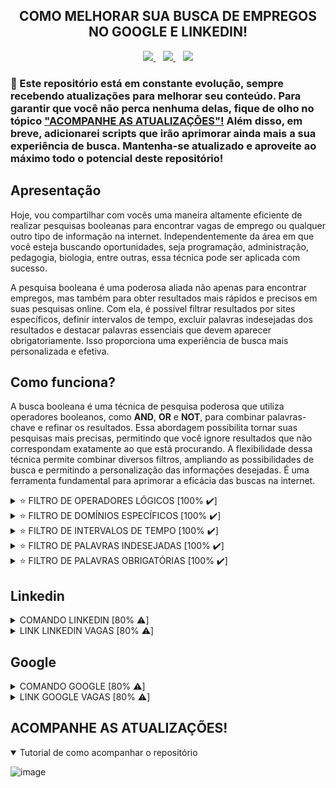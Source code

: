 <!-- 
Eu escolhi combinar códigos em markdown e html, pois eles se complementam mutuamente. Por exemplo, enquanto o markdown pode ser útil para a maioria das formatações de texto, como títulos e listas, ele não oferece suporte para alinhar o texto no centro e algumas outras funcionalidades avançadas. É aí que o html entra, permitindo preencher essas lacunas. No entanto, reconheço que o html pode ser mais verboso em comparação com o markdown, tornando o código mais extenso. Portanto, sempre que possível, opto pelo markdown para manter o código mais limpo e legível.
-->

<!-- TÍTULO -->
<!-- HTML -->
<h2 align="center">
  COMO MELHORAR SUA BUSCA DE EMPREGOS NO GOOGLE E LINKEDIN!
</h2>

<!-- BADGES -->
<!-- HTML -->
<div align="center">
  <a href="https://github.com/steteler">
    <img src="https://img.shields.io/github/followers/steteler.svg?style=social&label=Followers&maxAge=2592000&cacheSeconds=3600"/>
  </a>
  &nbsp;&nbsp;
  <a href="#">
    <img src="https://img.shields.io/github/stars/steteler/steteler-jobs-search-tips.svg?style=social&cacheSeconds=3600"/>
  </a>
  &nbsp;&nbsp;
  <a href="#">
    <img src="https://img.shields.io/github/watchers/steteler/steteler-jobs-search-tips.svg?style=social&cacheSeconds=3600"/>
  </a>
</div>

<!-- AVISOS -->
<!-- MARKDOWN / HTML -->
### 🚨 Este repositório está em constante evolução, sempre recebendo atualizações para melhorar seu conteúdo. Para garantir que você não perca nenhuma delas, fique de olho no tópico <a href="#acompanhe-as-atualizações">"ACOMPANHE AS ATUALIZAÇÕES"!</a> Além disso, em breve, adicionarei scripts que irão aprimorar ainda mais a sua experiência de busca. Mantenha-se atualizado e aproveite ao máximo todo o potencial deste repositório!

<!-- APRESENTAÇÃO -->
<!-- MARKDOWN -->
## Apresentação
Hoje, vou compartilhar com vocês uma maneira altamente eficiente de realizar pesquisas booleanas para encontrar vagas de emprego ou qualquer outro tipo de informação na internet. Independentemente da área em que você esteja buscando oportunidades, seja programação, administração, pedagogia, biologia, entre outras, essa técnica pode ser aplicada com sucesso.

A pesquisa booleana é uma poderosa aliada não apenas para encontrar empregos, mas também para obter resultados mais rápidos e precisos em suas pesquisas online. Com ela, é possível filtrar resultados por sites específicos, definir intervalos de tempo, excluir palavras indesejadas dos resultados e destacar palavras essenciais que devem aparecer obrigatoriamente. Isso proporciona uma experiência de busca mais personalizada e efetiva.

<!-- COMO FUNCIONA -->
<!-- MARKDOWN -->
## Como funciona?
A busca booleana é uma técnica de pesquisa poderosa que utiliza operadores booleanos, como **AND**, **OR** e **NOT**, para combinar palavras-chave e refinar os resultados. Essa abordagem possibilita tornar suas pesquisas mais precisas, permitindo que você ignore resultados que não correspondam exatamente ao que está procurando. A flexibilidade dessa técnica permite combinar diversos filtros, ampliando as possibilidades de busca e permitindo a personalização das informações desejadas. É uma ferramenta fundamental para aprimorar a eficácia das buscas na internet.

<!-- FILTROS LÓGICOS -->
<!-- HTML -->
<details>
  <summary>⭐ FILTRO DE OPERADORES LÓGICOS [100% ✔️]</summary>
  <br />
  <br />

<!-- MARKDOWN -->
  O filtro de operadores lógicos, como "**AND**", "**OR**" e "**NOT**", permite combinar palavras-chave e obter resultados mais precisos. Esses operadores são valiosos para refinar pesquisas e restringir os resultados de acordo com critérios específicos.

  ### OPERADOR AND (E)
  
  * Exemplo 1: `🍉 AND 🍇`
      * **Retorna**: Os resultados que contenham ambas as palavras "🍉" e "🍇".
  * Exemplo 2: `melancia AND uva`
      * **Retorna**: Os resultados que contenham ambas as palavras "melancia" e "uva".
  
  ### OPERADOR OR (OU)
  
  * Exemplo 1: `🍉 OR 🍇`
      * **Retorna**: Os resultados que contenham qualquer uma das palavras "🍉" ou "🍇", ou ambas.
  * Exemplo 2: `melancia OR uva`
      * **Retorna**: Os resultados que contenham qualquer uma das palavras "melancia" ou "uva", ou ambas.
  
  ### OPERADOR NOT (NÃO)
  
  * Exemplo 1: `🍉 NOT 🍇`
      * **Retorna**: Os resultados que contenham a palavra "🍉", mas excluindo aquelas que também mencionam "🍇".
  * Exemplo 2: `melancia NOT uva`
      * **Retorna**: Os resultados que contenham a palavra "melancia", mas excluindo aquelas que também mencionam "uva".
  
  ### Uso de parênteses para agrupar termos ou filtros
  
  * Exemplo 1: `🍉 AND (🍇 OR 🍌)`
      * **Retorna**: Os resultados que contenham a palavra "🍉" e, em seguida, qualquer uma das palavras "🍇" ou "🍌".
  * Exemplo 2: `melancia AND (uva OR banana)`
      * **Retorna**: Os resultados que contenham a palavra "melancia" e, em seguida, qualquer uma das palavras "uva" ou "banana".
  
  ### Combinação de operadores
  
  * Exemplo 1: `(🍉 OR 🍅) AND (🍇 OR 🍌)`
      * **Retorna**: Os resultados que contenham as palavras "🍉" ou "🍅" e que também contenham as palavras "🍇" ou "🍌".
  * Exemplo 2: `(melancia OR tomate) AND (uva OR banana)`
      * **Retorna**: Os resultados que contenham "melancia" ou "tomate" e também "uva" ou "banana".

  <br />
</details>

<!-- FILTROS DE DOMÍNIOS -->
<!-- HTML -->
<details>
  <summary>⭐ FILTRO DE DOMÍNIOS ESPECÍFICOS [100% ✔️]</summary>
  <br />
  <br />

<!-- MARKDOWN -->
  O filtro de site possibilita a exibição ou exclusão de informações de um domínio específico. Essa funcionalidade permite que você refine suas pesquisas e obtenha resultados mais relevantes e direcionados de acordo com suas necessidades.

  Contudo, é importante ter atenção à sintaxe correta do operador de filtro suportado pelo mecanismo de pesquisa que está sendo utilizado. Cada mecanismo pode adotar sua própria variação para esse propósito, tais como "**site:**", "**inurl:**" ou "**domain:**". Por isso, familiarizar-se com a sintaxe apropriada é essencial para aproveitar ao máximo essa funcionalidade e obter resultados precisos e pertinentes em suas pesquisas.
  
  ### OPERADOR site:DominioDoSite.com ou +site:DominioDoSite.com

  * Exemplo 1: `💪 site:saude.gov.br`
      * **Retorna**: Os resultados deste tema estão limitados ao domínio que você especificou **(saude.gov.br)**. Isso significa que você verá apenas informações relacionadas a esse domínio e nenhum outro domínio será mostrado.
  * Exemplo 2: `benefícios do exercício físico site:saude.gov.br`
      * **Retorna**: Os resultados deste tema estão limitados ao domínio que você especificou **(saude.gov.br)**. Isso significa que você verá apenas informações relacionadas a esse domínio e nenhum outro domínio será mostrado.
  
  ### OPERADOR -site:DominioDoSite.com

  * Exemplo 1: `💪 -site:saude.gov.br`
      * **Retorna**: Os resultados não mostrarão informações provenientes do domínio que você especificou **(saude.gov.br)**. Eles serão obtidos de outras fontes, excluindo completamente qualquer conteúdo vinculado a esse domínio em particular.
  * Exemplo 2: `benefícios do exercício físico -site:saude.gov.br`
      * **Retorna**: Os resultados não mostrarão informações provenientes do domínio que você especificou **(saude.gov.br)**. Eles serão obtidos de outras fontes, excluindo completamente qualquer conteúdo vinculado a esse domínio em particular.

  <br />
</details>

<!-- FILTROS DE INTERVALOS DE TEMPO -->
<!-- HTML -->
<details>
  <summary>⭐ FILTRO DE INTERVALOS DE TEMPO [100% ✔️]</summary>
  <br />
  <br />

  O filtro de intervalo de tempo é uma ferramenta que permite restringir os resultados da busca para um período específico. Ele é muito útil quando você deseja encontrar informações relevantes em um intervalo de tempo particular ou acompanhar eventos e notícias ocorridos dentro de um determinado período.

  Lembre-se de que é importante utilizar o formato correto da data, conforme o padrão do mecanismo de pesquisa que você está usando. Além disso, nem todos os mecanismos de pesquisa suportam esse tipo de filtro, portanto, verifique a documentação específica do mecanismo de busca para garantir que o recurso esteja disponível e para entender a sintaxe correta a ser usada. Com o filtro de intervalo de tempo, você pode refinar sua pesquisa e obter resultados mais relevantes e atualizados.
  
  ### Pesquisa em um intervalo específico de tempo:
  * Exemplo 1: `🚀 01/01/2022..31/12/2022`
      * **Retorna**: Os resultados relacionados à "🚀", limitados às notícias e eventos ocorridos no ano de 2022.
  * Exemplo 2: `tecnologia espacial 01/01/2022..31/12/2022`
      * **Retorna**: Os resultados relacionados à "tecnologia espacial", limitados às notícias e eventos ocorridos no ano de 2022.
  
  ### Intervalo aberto de tempo:
  * Exemplo 1: `💲 ..31/12/2020`
      * **Retorna**: Os resultados relacionados à "💲", apenas até o final de 2020, excluindo resultados mais recentes.
  * Exemplo 2: `crise econômica ..31/12/2020`
      * **Retorna**: Os resultados relacionados à "crise econômica", apenas até o final de 2020, excluindo resultados mais recentes.
  
  ### Intervalo de tempo com filtros adicionais:
  * Exemplo 1: `⚽ site:esporte.com 01/01/2021..31/12/2021`
      * **Retorna**: Os resultados relacionados à "⚽", restritas ao domínio que você especificou **(esporte.com)** e ao ano de 2021.
  * Exemplo 2: `futebol site:esporte.com 01/01/2021..31/12/2021`
      * **Retorna**: Os resultados relacionados à "futebol", restritas ao domínio que você especificou **(esporte.com)** e ao ano de 2021.
  <br />
</details>

<!-- FILTRO PALAVRAS INDESEJADAS -->
<!-- HTML -->
<details>
  <summary>⭐ FILTRO DE PALAVRAS INDESEJADAS [100% ✔️]</summary>
  <br />
  <br />

  O filtro de palavras indesejadas permite excluir certas palavras ou termos da sua consulta de busca para refinar os resultados e obter informações mais relevantes.
  
  A principal diferença entre o "NOT" e o "-" é que o "NOT" geralmente é suportado por mecanismos de busca avançados que permitem consultas booleanas completas, enquanto o "-" é mais comum em mecanismos de busca mais simples, como os encontrados em mecanismos de busca de sites específicos.
  
  ### Operador NOT (NÃO)

  * Exemplo 1: `✈️ NOT 🏖️`
  	* Retorna: Os resultados relacionadas à "✈️", mas excluirá aquelas que também mencionam a palavra "🏖️".
  * Exemplo 2: `viagem NOT praia`
  	* Retorna: Os resultados relacionadas à "viagem", mas excluirá aquelas que também mencionam a palavra "praia".
  
  ### Operador - (MENOS)

  * Exemplo 1: `✈️ -🏖️`
  	* Retorna: Os resultados relacionadas à "✈️", mas excluirá aquelas que também mencionam a palavra "🏖️".
  * Exemplo 2: `viagem -praia`
  	* Retorna: Os resultados relacionadas à "viagem", mas excluirá aquelas que também mencionam a palavra "praia".

  <br />
</details>

<!-- FILTRO PALAVRAS OBRIGATÓRIAS -->
<!-- HTML -->
<details>
  <summary>⭐ FILTRO DE PALAVRAS OBRIGATÓRIAS [100% ✔️]</summary>
  <br />
  <br />

<!-- MARKDOWN -->
  O filtro de palavras obrigatórias é realizado usando os operadores "**AND**" e "**+**". Esses operadores permitem que você especifique palavras ou termos que devem estar presentes em todos os resultados da pesquisa, tornando-a mais precisa e focada.
  
  A principal diferença entre o "**AND**" e o "**+**" é que o "**AND**" geralmente é suportado por mecanismos de busca avançados que permitem consultas booleanas completas, enquanto o "**+**" é mais comum em mecanismos de busca mais simples, como os encontrados em mecanismos de busca de sites específicos.

### OPERADOR AND (E)

* Exemplo 1: `🧠 AND 🤖`
    * **Retorna**: Os resultados relacionados à "🧠" e que também mencionem a palavra "🤖".
* Exemplo 2: `inteligência artificial AND robôs`
    * **Retorna**: Os resultados relacionados à "inteligência artificial" e que também mencionem a palavra "robôs".

### OPERADOR + (mais)

* Exemplo 1: `👨‍💻 +💡`
    * **Retorna**: Os resultados relacionados à "👨‍💻" e que também mencionem a palavra "💡".
* Exemplo 2: `tecnologia +inovação`
    * **Retorna**: Os resultados relacionados à "tecnologia" que também mencionem a palavra "inovação".

  <br />
</details>

<!-- LINKEDIN CÓDIGO E SITE -->
<!-- MARKDOWN -->
## Linkedin
<!-- HTML -->
<details>
  <summary>COMANDO LINKEDIN [80% ⚠️]</summary>
  <code>Javascript OR Typescript OR Node OR Python OR SQL OR MySQL OR HTML OR CSS OR MongoDB OR Express OR React</code>
  </br>
  </br>
  <p>
    🚨 Lembrando que, algumas empresas elas criam um post no linkedin divulgando as vagas para evitar cobranças ao criar na categoria de vagas. Lembre-se também de selecionar os filtros do linkedin ou clique no link que já deixei disponibilizado, ele já contém os filtros.
  </p>
</details>

<details>
  <summary>LINK LINKEDIN VAGAS [80% ⚠️]</summary>
  </br>
  <a href="https://www.linkedin.com/jobs/search/?currentJobId=3661517854&f_E=1%2C2%2C3&f_WT=2&geoId=106057199&keywords=Javascript%20OR%20Typescript%20OR%20Node%20OR%20Python%20OR%20SQL%20OR%20MySQL%20OR%20HTML%20OR%20CSS%20OR%20MongoDB%20OR%20Express%20OR%20React&location=Brasil&refresh=true">
    Clique aqui par ser redirecionado ao Linkedin!
  </a>
</details>

<!-- GOOGLE CÓDIGO E SITE -->
<!-- MARKDOWN -->
## Google
<!-- HTML -->
<details>
  <summary>COMANDO GOOGLE [80% ⚠️]</summary>
  <code>(Javascript OR Typescript OR Node OR Python OR SQL OR MySQL OR HTML OR CSS OR MongoDB OR Express OR React) AND (estagio OR trainee OR junior) AND (remoto OR home-office)</code>
  </br>
  </br>
  🚨 Você também pode usar a ferramenta de filtragem do google para ser mais assertivo, também deixei essa opção habilitada no link.
</details>

<details>
  <summary>LINK GOOGLE VAGAS [80% ⚠️]</summary>
  </br>
  <a href="https://www.google.com/search?q=Javascript+OR+Typescript+OR+Node+OR+Python+OR+SQL+OR+MySQL+OR+HTML+OR+CSS+OR+MongoDB+OR+Express+OR+React+AND+estagio+OR+trainee+OR+junior+AND+remoto+OR+home-office&biw=1366&bih=625&ei=cg2yZK7FGJ7e1sQPsI-N2A4&ved=0ahUKEwiuxrvt3Y-AAxUer5UCHbBHA-sQ4dUDCA8&uact=5&oq=Javascript+OR+Typescript+OR+Node+OR+Python+OR+SQL+OR+MySQL+OR+HTML+OR+CSS+OR+MongoDB+OR+Express+OR+React+AND+estagio+OR+trainee+OR+junior+AND+remoto+OR+home-office&gs_lp=Egxnd3Mtd2l6LXNlcnAiowFKYXZhc2NyaXB0IE9SIFR5cGVzY3JpcHQgT1IgTm9kZSBPUiBQeXRob24gT1IgU1FMIE9SIE15U1FMIE9SIEhUTUwgT1IgQ1NTIE9SIE1vbmdvREIgT1IgRXhwcmVzcyBPUiBSZWFjdCBBTkQgZXN0YWdpbyBPUiB0cmFpbmVlIE9SIGp1bmlvciBBTkQgcmVtb3RvIE9SIGhvbWUtb2ZmaWNlSABQAFgAcAB4AZABAJgBAKABAKoBALgBA8gBAPgBAeIDBBgAIEE&sclient=gws-wiz-serp">
    Clique aqui par ser redirecionado ao Google!
  </a>
</details>

<!-- ACOMPANHE AS ATUALIZAÇÕES -->
<!-- MARKDOWN -->
## ACOMPANHE AS ATUALIZAÇÕES!
<!-- HTML -->
<details open>
  <summary>
    Tutorial de como acompanhar o repositório
  </summary>

  <!-- MARKDOWN -->
  ![image](https://github.com/steteler/steteler-jobs-search-tips/assets/12498746/7cebf0e6-6d0d-470d-ad23-5d6b9fb887b0)
</details>
